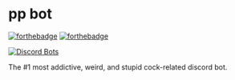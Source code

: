 # pp bot

[![forthebadge](https://forthebadge.com/images/badges/built-with-swag.svg)](https://forthebadge.com) [![forthebadge](https://forthebadge.com/images/badges/you-didnt-ask-for-this.svg)](https://forthebadge.com)

[![Discord Bots](https://top.gg/api/widget/735147633076863027.svg)](https://top.gg/bot/735147633076863027)

The #1 most addictive, weird, and stupid cock-related discord bot.
